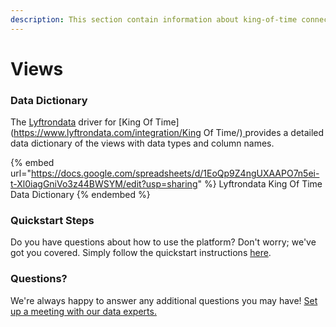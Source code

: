```yaml
---
description: This section contain information about king-of-time connector views information
---
```


# Views

### Data Dictionary

The [Lyftrondata](https://www.lyftrondata.com/) driver for [King Of Time](https://www.lyftrondata.com/integration/King Of Time/)[ ](https://www.lyftrondata.com/integration/king-of-time/)provides a detailed data dictionary of the views with data types and column names.

{% embed url="https://docs.google.com/spreadsheets/d/1EoQp9Z4ngUXAAPO7n5ei-t-Xl0iagGniVo3z44BWSYM/edit?usp=sharing" %}
Lyftrondata King Of Time Data Dictionary
{% endembed %}

### Quickstart Steps

Do you have questions about how to use the platform? Don't worry; we've got you covered. Simply follow the quickstart instructions [here](../../../../quickstart-steps.md).

### Questions? <a href="#questions" id="questions"></a>

We're always happy to answer any additional questions you may have! [Set up a meeting with our data experts.](https://www.lyftrondata.com/book-a-meeting/)


